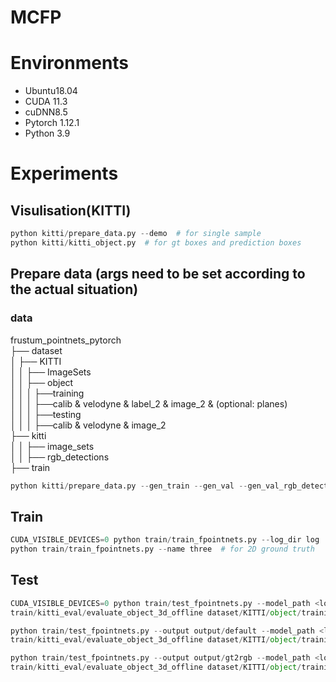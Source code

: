 MCFP
=======
# Environments
* Ubuntu18.04
* CUDA 11.3
* cuDNN8.5
* Pytorch 1.12.1
* Python 3.9
# Experiments
## Visulisation(KITTI)
```Python
python kitti/prepare_data.py --demo  # for single sample
python kitti/kitti_object.py  # for gt boxes and prediction boxes
```
## Prepare data (args need to be set according to the actual situation)
### data
frustum_pointnets_pytorch  
├── dataset  
│   ├── KITTI  
│   │   ├── ImageSets  
│   │   ├── object  
│   │   │   ├──training  
│   │   │      ├──calib & velodyne & label_2 & image_2 & (optional: planes)  
│   │   │   ├──testing  
│   │   │      ├──calib & velodyne & image_2  
├── kitti  
│   │   ├── image_sets  
│   │   ├── rgb_detections  
├── train  

```Python
python kitti/prepare_data.py --gen_train --gen_val --gen_val_rgb_detection --car_only
```
## Train
```Python
CUDA_VISIBLE_DEVICES=0 python train/train_fpointnets.py --log_dir log
python train/train_fpointnets.py --name three  # for 2D ground truth
```
## Test
```Python
CUDA_VISIBLE_DEVICES=0 python train/test_fpointnets.py --model_path <log/.../xx.pth> --output test_results
train/kitti_eval/evaluate_object_3d_offline dataset/KITTI/object/training/label_2/ test_results

python train/test_fpointnets.py --output output/default --model_path <log/.../xx.pth>   # for 2D ground truth
train/kitti_eval/evaluate_object_3d_offline dataset/KITTI/object/training/label_2/ output/default/

python train/test_fpointnets.py --output output/gt2rgb --model_path <log/.../xx.pth> --data_path kitti/frustum_caronly_val_rgb_detection.pickle --from_rgb_det  # for rgb detection results
train/kitti_eval/evaluate_object_3d_offline dataset/KITTI/object/training/label_2/ output/gt2rgb/
```
